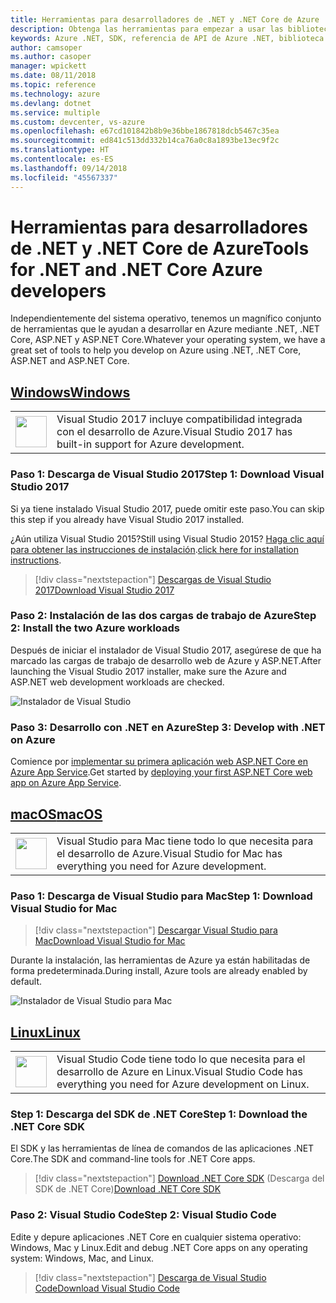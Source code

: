 ```yaml
---
title: Herramientas para desarrolladores de .NET y .NET Core de Azure
description: Obtenga las herramientas para empezar a usar las bibliotecas .NET de Azure desde un entorno de Windows, Linux y Mac.
keywords: Azure .NET, SDK, referencia de API de Azure .NET, biblioteca de clases de Azure .NET
author: camsoper
ms.author: casoper
manager: wpickett
ms.date: 08/11/2018
ms.topic: reference
ms.technology: azure
ms.devlang: dotnet
ms.service: multiple
ms.custom: devcenter, vs-azure
ms.openlocfilehash: e67cd101842b8b9e36bbe1867818dcb5467c35ea
ms.sourcegitcommit: ed841c513dd332b14ca76a0c8a1893be13ec9f2c
ms.translationtype: HT
ms.contentlocale: es-ES
ms.lasthandoff: 09/14/2018
ms.locfileid: "45567337"
---
```

# <a name="tools-for-net-and-net-core-azure-developers"></a><span data-ttu-id="3d7c1-104">Herramientas para desarrolladores de .NET y .NET Core de Azure</span><span class="sxs-lookup"><span data-stu-id="3d7c1-104">Tools for .NET and .NET Core Azure developers</span></span>

<span data-ttu-id="3d7c1-105">Independientemente del sistema operativo, tenemos un magnífico conjunto de herramientas que le ayudan a desarrollar en Azure mediante .NET, .NET Core, ASP.NET y ASP.NET Core.</span><span class="sxs-lookup"><span data-stu-id="3d7c1-105">Whatever your operating system, we have a great set of tools to help you develop on Azure using .NET, .NET Core, ASP.NET and ASP.NET Core.</span></span>

## <a name="windowstabwindows"></a>[<span data-ttu-id="3d7c1-106">Windows</span><span class="sxs-lookup"><span data-stu-id="3d7c1-106">Windows</span></span>](#tab/windows)

<table>
  <tr>
    <td width="50">
        <img src="https://docs.microsoft.com/en-us/media/logos/logo_vs-ide.svg" width="50" height="50"></img>
    </td>
    <td>
        <span data-ttu-id="3d7c1-107">Visual Studio 2017 incluye compatibilidad integrada con el desarrollo de Azure.</span><span class="sxs-lookup"><span data-stu-id="3d7c1-107">Visual Studio 2017 has built-in support for Azure development.</span></span>
    </td>
  </tr>
</table>

### <a name="step-1-download-visual-studio-2017"></a><span data-ttu-id="3d7c1-108">Paso 1: Descarga de Visual Studio 2017</span><span class="sxs-lookup"><span data-stu-id="3d7c1-108">Step 1: Download Visual Studio 2017</span></span>

<span data-ttu-id="3d7c1-109">Si ya tiene instalado Visual Studio 2017, puede omitir este paso.</span><span class="sxs-lookup"><span data-stu-id="3d7c1-109">You can skip this step if you already have Visual Studio 2017 installed.</span></span>

<span data-ttu-id="3d7c1-110">¿Aún utiliza Visual Studio 2015?</span><span class="sxs-lookup"><span data-stu-id="3d7c1-110">Still using Visual Studio 2015?</span></span>  <span data-ttu-id="3d7c1-111">[Haga clic aquí para obtener las instrucciones de instalación](dotnet-sdk-vs2015-install.md).</span><span class="sxs-lookup"><span data-stu-id="3d7c1-111">[click here for installation instructions](dotnet-sdk-vs2015-install.md).</span></span>

> [!div class="nextstepaction"]
> [<span data-ttu-id="3d7c1-112">Descargas de Visual Studio 2017</span><span class="sxs-lookup"><span data-stu-id="3d7c1-112">Download Visual Studio 2017</span></span>](https://www.visualstudio.com/downloads/)

### <a name="step-2-install-the-two-azure-workloads"></a><span data-ttu-id="3d7c1-113">Paso 2: Instalación de las dos cargas de trabajo de Azure</span><span class="sxs-lookup"><span data-stu-id="3d7c1-113">Step 2: Install the two Azure workloads</span></span>

<span data-ttu-id="3d7c1-114">Después de iniciar el instalador de Visual Studio 2017, asegúrese de que ha marcado las cargas de trabajo de desarrollo web de Azure y ASP.NET.</span><span class="sxs-lookup"><span data-stu-id="3d7c1-114">After launching the Visual Studio 2017 installer, make sure the Azure and ASP.NET web development workloads are checked.</span></span>

![Instalador de Visual Studio](media/dotnet-tools/azure-workloads.png)

### <a name="step-3-develop-with-net-on-azure"></a><span data-ttu-id="3d7c1-116">Paso 3: Desarrollo con .NET en Azure</span><span class="sxs-lookup"><span data-stu-id="3d7c1-116">Step 3: Develop with .NET on Azure</span></span>

<span data-ttu-id="3d7c1-117">Comience por [implementar su primera aplicación web ASP.NET Core en Azure App Service](https://docs.microsoft.com/azure/app-service-web/app-service-web-get-started-dotnet).</span><span class="sxs-lookup"><span data-stu-id="3d7c1-117">Get started by [deploying your first ASP.NET Core web app on Azure App Service](https://docs.microsoft.com/azure/app-service-web/app-service-web-get-started-dotnet).</span></span>

## <a name="macostabmacos"></a>[<span data-ttu-id="3d7c1-118">macOS</span><span class="sxs-lookup"><span data-stu-id="3d7c1-118">macOS</span></span>](#tab/macos)
<table>
  <tr>
    <td width="50">
        <img src="https://docs.microsoft.com/en-us/media/logos/logo_vs-mac.svg" width="50" height="50"></img>
    </td>
    <td>
        <span data-ttu-id="3d7c1-119">Visual Studio para Mac tiene todo lo que necesita para el desarrollo de Azure.</span><span class="sxs-lookup"><span data-stu-id="3d7c1-119">Visual Studio for Mac has everything you need for Azure development.</span></span>
    </td>
  </tr>
</table>

### <a name="step-1-download-visual-studio-for-mac"></a><span data-ttu-id="3d7c1-120">Paso 1: Descarga de Visual Studio para Mac</span><span class="sxs-lookup"><span data-stu-id="3d7c1-120">Step 1: Download Visual Studio for Mac</span></span>

> [!div class="nextstepaction"]
> [<span data-ttu-id="3d7c1-121">Descargar Visual Studio para Mac</span><span class="sxs-lookup"><span data-stu-id="3d7c1-121">Download Visual Studio for Mac</span></span>](https://www.visualstudio.com/vs/visual-studio-mac/)

<span data-ttu-id="3d7c1-122">Durante la instalación, las herramientas de Azure ya están habilitadas de forma predeterminada.</span><span class="sxs-lookup"><span data-stu-id="3d7c1-122">During install, Azure tools are already enabled by default.</span></span>

![Instalador de Visual Studio para Mac](media/dotnet-tools/azure-vsmac.png)

## <a name="linuxtablinux"></a>[<span data-ttu-id="3d7c1-124">Linux</span><span class="sxs-lookup"><span data-stu-id="3d7c1-124">Linux</span></span>](#tab/linux)

<table>
  <tr>
    <td width="50">
        <img src="https://docs.microsoft.com/en-us/visualstudio/products/images/vs-code.svg" width="50" height="50"></img>
    </td>
    <td>
        <span data-ttu-id="3d7c1-125">Visual Studio Code tiene todo lo que necesita para el desarrollo de Azure en Linux.</span><span class="sxs-lookup"><span data-stu-id="3d7c1-125">Visual Studio Code has everything you need for Azure development on Linux.</span></span>
    </td>
  </tr>
</table>

### <a name="step-1-download-the-net-core-sdk"></a><span data-ttu-id="3d7c1-126">Step 1: Descarga del SDK de .NET Core</span><span class="sxs-lookup"><span data-stu-id="3d7c1-126">Step 1: Download the .NET Core SDK</span></span>

<span data-ttu-id="3d7c1-127">El SDK y las herramientas de línea de comandos de las aplicaciones .NET Core.</span><span class="sxs-lookup"><span data-stu-id="3d7c1-127">The SDK and command-line tools for .NET Core apps.</span></span>

> [!div class="nextstepaction"]
> <span data-ttu-id="3d7c1-128">[Download .NET Core SDK](https://www.microsoft.com/net/core) (Descarga del SDK de .NET Core)</span><span class="sxs-lookup"><span data-stu-id="3d7c1-128">[Download .NET Core SDK](https://www.microsoft.com/net/core)</span></span>

### <a name="step-2-visual-studio-code"></a><span data-ttu-id="3d7c1-129">Paso 2: Visual Studio Code</span><span class="sxs-lookup"><span data-stu-id="3d7c1-129">Step 2: Visual Studio Code</span></span>

<span data-ttu-id="3d7c1-130">Edite y depure aplicaciones .NET Core en cualquier sistema operativo: Windows, Mac y Linux.</span><span class="sxs-lookup"><span data-stu-id="3d7c1-130">Edit and debug .NET Core apps on any operating system: Windows, Mac, and Linux.</span></span>

> [!div class="nextstepaction"]
> [<span data-ttu-id="3d7c1-131">Descarga de Visual Studio Code</span><span class="sxs-lookup"><span data-stu-id="3d7c1-131">Download Visual Studio Code</span></span>](https://code.visualstudio.com)
